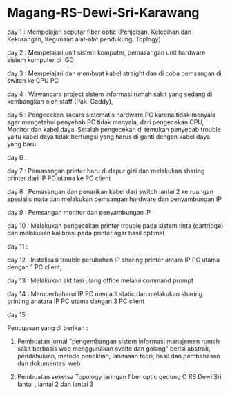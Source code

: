 # Magang-RS-Dewi-Sri-Karawang

day 1 : Mempelajari seputar fiber optic (Penjelsan, Kelebihan dan Kekurangan, Kegunaan alat-alat pendukung, Toplogy)

day 2 : Mempelajari unit sistem komputer, pemasangan unit hardware sistem komputer di IGD

day 3 : Mempelajari dan membuat kabel straight dan di coba pemsangan di switch ke CPU PC

day 4 : Wawancara project sistem informasi rumah sakit yang sedang di kembangkan oleh staff (Pak. Gaddy),

day 5 : Pengecekan sacara sistematis hardware PC karena tidak menyala agar mengetahui penyebab PC tidak menyala, dari pengecekan CPU, Monitor dan kabel daya. Setalah pengecekan di temukan penyebab trouble yaitu kabel daya tidak berfungsi yang harus di ganti dengan kabel daya yang baru

day 6 : 

day 7 : Pemasangan printer baru di dapur gizi dan melakukan sharing printer dari IP PC utama ke PC client

day 8 : Pemasangan dan penarikan kabel dari switch lantai 2 ke ruangan spesialis mata dan melakukan pemsangan hardware dan penyambungan IP

day 9 : Pemsangan monitor dan penyambungan IP

day 10 : Melakukan pengecekan printer trouble pada sistem tinta (cartridge) dan melakukan kalibrasi pada printer agar hasil optimal

day 11 : 

day 12 : Instalisasi trouble perubahan IP sharing printer antara IP PC utama dengan 1 PC client,

day 13 : Melakukan aktifasi ulang office melalui command prompt

day 14 : Memperbaharui IP PC menjadi static dan melakukan sharing printing anatara IP PC utama dengan 3 PC client

day 15 :

Penugasan yang di berikan :

1. Pembuatan jurnal "pengembangan sistem informasi manajemen rumah sakit berbasis web menggunakan svelte dan golang" berisi abstrak, pendahuluan, metode penelitian, landasan teori, hasil dan pembahasan dan dokumentasi web

2. Pembuatan seketsa Topology jaringan fiber optic gedung C RS Dewi Sri lantai , lantai 2 dan lantai 3
